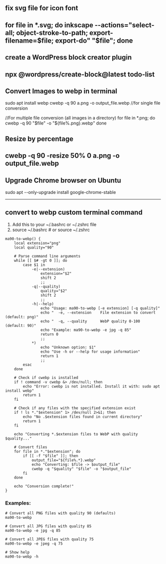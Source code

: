 ## fix svg file for icon font
for file in *.svg; do   inkscape --actions="select-all; object-stroke-to-path; export-filename=$file; export-do" "$file"; done
---------------------------------------------------------------------------------------------------------------------------------
## create a WordPress block creator plugin
npx @wordpress/create-block@latest todo-list
---------------------------------------------------------------------------------------------------------------------------------
## Convert Images to webp in terminal
sudo apt install webp
cwebp -q 90 a.png -o output_file.webp  //for single file conversion

//For multiple file conversion (all images in a directory)
for file in *.png; do
    cwebp -q 90 "$file" -o "${file%.png}.webp"
done

## Resize by percentage
cwebp -q 90 -resize 50% 0 a.png -o output_file.webp
---------------------------------------------------------------------------------------------------------------------------------
## Upgrade Chrome browser on Ubuntu
sudo apt --only-upgrade install google-chrome-stable

---------------------------------------------------------------------------------------------------------------------------------
## convert to webp custom terminal command
1. Add this to your ~/.bashrc or ~/.zshrc file
2. source ~/.bashrc  # or source ~/.zshrc

```
ma90-to-webp() {
    local extension="png"
    local quality="90"
    
    # Parse command line arguments
    while [[ $# -gt 0 ]]; do
        case $1 in
            -e|--extension)
                extension="$2"
                shift 2
                ;;
            -q|--quality)
                quality="$2"
                shift 2
                ;;
            -h|--help)
                echo "Usage: ma90-to-webp [-e extension] [-q quality]"
                echo "  -e, --extension    File extension to convert (default: png)"
                echo "  -q, --quality      WebP quality 0-100 (default: 90)"
                echo "Example: ma90-to-webp -e jpg -q 85"
                return 0
                ;;
            *)
                echo "Unknown option: $1"
                echo "Use -h or --help for usage information"
                return 1
                ;;
        esac
    done
    
    # Check if cwebp is installed
    if ! command -v cwebp &> /dev/null; then
        echo "Error: cwebp is not installed. Install it with: sudo apt install webp"
        return 1
    fi
    
    # Check if any files with the specified extension exist
    if ! ls *."$extension" 1> /dev/null 2>&1; then
        echo "No .$extension files found in current directory"
        return 1
    fi
    
    echo "Converting *.$extension files to WebP with quality $quality..."
    
    # Convert files
    for file in *."$extension"; do
        if [[ -f "$file" ]]; then
            output_file="${file%.*}.webp"
            echo "Converting: $file -> $output_file"
            cwebp -q "$quality" "$file" -o "$output_file"
        fi
    done
    
    echo "Conversion complete!"
}
```

### Examples:
```
# Convert all PNG files with quality 90 (defaults)
ma90-to-webp

# Convert all JPG files with quality 85
ma90-to-webp -e jpg -q 85

# Convert all JPEG files with quality 75
ma90-to-webp -e jpeg -q 75

# Show help
ma90-to-webp -h
```

